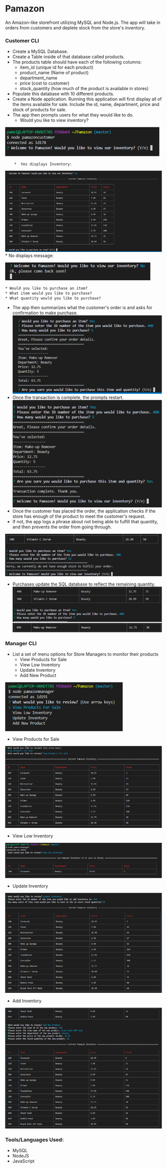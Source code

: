 # Pamazon
An Amazon-like storefront utilizing MySQL and Node.js.  The app will take in orders from customers and deplete stock from the store's inventory.

### Customer CLI
* Create a MySQL Database.
* Create a Table inside of that database called products.
* The products table should have each of the following columns:
    * item_id (unique id for each product)
    * product_name (Name of product)
    * department_name
    * price (cost to customer)
    * stock_quantity (how much of the product is available in stores)
* Populate this database with 10 different products. 
* Create a Node application. Running this application will first display all of the items available for sale. Include the id, name, department, price and stock of products for sale.
* The app then prompts users for what they would like to do.
    * Would you like to view inventory?

![Prompt](https://github.com/pamelatholan/Pamazon/blob/master/images/welcome.PNG)

        *  Yes displays Inventory:
![Inventory](https://github.com/pamelatholan/Pamazon/blob/master/images/inventory.PNG)
        * No displays message:

![No](https://github.com/pamelatholan/Pamazon/blob/master/images/no_purchase.PNG)

    * Would you like to purchase an item?
    * What item would you like to purchase?
    * What quantity would you like to purchase?
* The app then summarizes what the customer's order is and asks for confirmation to make purchase.
![Confirm](https://github.com/pamelatholan/Pamazon/blob/master/images/purchase.PNG)
* Once the transaction is complete, the prompts restart.
![Complete](https://github.com/pamelatholan/Pamazon/blob/master/images/purchase_confirm.PNG)
* Once the customer has placed the order, the application checks if the store has enough of the product to meet the customer's request.
* If not, the app logs a phrase about not being able to fulfill that quantity, and then prevents the order from going through.

![Not Enough](https://github.com/pamelatholan/Pamazon/blob/master/images/no_stock.PNG)
* Purchases update the SQL database to reflect the remaining quantity.
![Starting Stock](https://github.com/pamelatholan/Pamazon/blob/master/images/starting_stockqty.PNG)
![After Purchase](https://github.com/pamelatholan/Pamazon/blob/master/images/qty_afterpurch.PNG)

### Manager CLI
* List a set of menu options for Store Managers to monitor their products
    * View Products for Sale
    * View Low Inventory
    * Update Inventory
    * Add New Product

![Manager View](https://github.com/pamelatholan/Pamazon/blob/master/images/manager_options.PNG)

* View Products for Sale

![Inventory](https://github.com/pamelatholan/Pamazon/blob/master/images/view_inventory.PNG)

* View Low Inventory

![Low Inventory](https://github.com/pamelatholan/Pamazon/blob/master/images/low_inventory.PNG)

* Update Inventory

![Update](https://github.com/pamelatholan/Pamazon/blob/master/images/update.PNG)

* Add Inventory

![Add](https://github.com/pamelatholan/Pamazon/blob/master/images/add.PNG)

### Tools/Languages Used:
* MySQL
* NodeJS
* JavaScript
